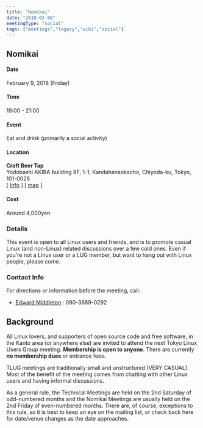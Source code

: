 ```yaml
---
title: "Nomikai"
date: "2018-02-08"
meetingType: "social"
tags: ["meetings","legacy","wiki","social"]
---
```


<h2 id="nomikai">Nomikai</h2>
<h4 id="date">Date</h4>
<p>February 9, 2018 (Friday)</p>
<h4 id="time">Time</h4>
<p>19:00 - 21:00</p>
<h4 id="event">Event</h4>
<p>Eat and drink (primarily a social activity)</p>
<h4 id="location">Location</h4>
<p><strong>Craft Beer Tap</strong><br />
Yodobashi AKIBA building 8F, 1-1, Kandahanaokacho, Chiyoda-ku, Tokyo, 101-0028<br />
[ <a href="https://gurunavi.com/en/a033617/rst/">Info</a> ]
[ <a href="https://goo.gl/maps/xHoBqRLVwJT2">map</a> ]</p>
<h4 id="cost">Cost</h4>
<p>Around 4,000yen</p>
<h3 id="details">Details</h3>
<p>This event is open to all Linux users and friends, and is to promote casual Linux (and non-Linux) related discussions over a few cold ones. Even if you're not a Linux user or a LUG member, but want to hang out with Linux people, please come.</p>
<h3 id="contact_info">Contact Info</h3>
<p>For directions or information before the meeting, call:</p>
<ul>
<li><a href="./Edward_Middleton">Edward Middleton</a> : 090-3689-0292</li>
</ul>

<h2 id="introduction">Background</h2>
<p>All Linux lovers, and supporters of open source code and free software, in the Kanto area (or anywhere else) are invited to attend the next Tokyo Linux Users Group meeting. <b>Membership is open to anyone</b>. There are currently <b>no membership dues</b> or entrance fees.</p>
<p>TLUG meetings are traditionally small and unstructured (VERY CASUAL). Most of the benefit of the meeting comes from chatting with other Linux users and having informal discussions.</p>
<p>As a general rule, the Technical Meetings are held on the 2nd Saturday of odd-numbered months and the Nomikai Meetings are usually held on the 2nd Friday of even-numbered months. There are, of course, exceptions to this rule, so it is best to keep an eye on the mailing list, or check back here for date/venue changes as the date approaches.</p>
